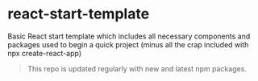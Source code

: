 # react-start-template
Basic React start template which includes all necessary components and packages used to begin a quick project (minus all the crap included with npx create-react-app)

> This repo is updated regularly with new and latest npm packages.
